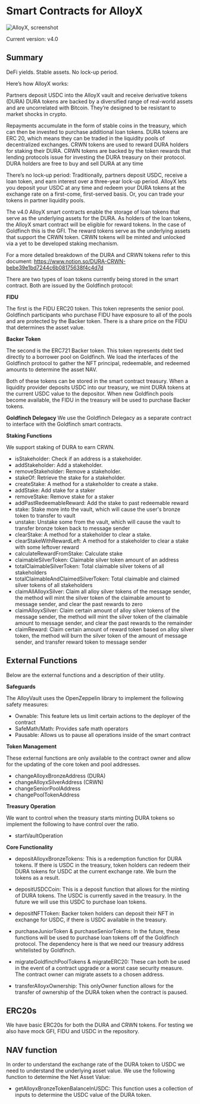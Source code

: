 # Smart Contracts for AlloyX

![AlloyX, screenshot](https://storage.googleapis.com/alloyx_assets/alloyx_frontend.png)

Current version: v4.0

## Summary
DeFi yields. Stable assets. No lock-up period. 

Here’s how AlloyX works: 
 
Partners deposit USDC into the AlloyX vault and receive derivative tokens (DURA)
DURA tokens are backed by a diversified range of real-world assets and are uncorrelated with Bitcoin. They’re designed to be resistant to market shocks in crypto.

Repayments accumulate in the form of stable coins in the treasury, which can then be invested to purchase additional loan tokens.
DURA tokens are ERC 20, which means they can be traded in the liquidity pools of decentralized exchanges.
CRWN tokens are used to reward DURA holders for staking their DURA. CRWN tokens are backed by the token rewards that lending protocols issue for investing the DURA treasury on their protocol. DURA holders are free to buy and sell DURA at any time

There’s no lock-up period: Traditionally, partners deposit USDC, receive a loan token, and earn interest over a three-year lock-up period. AlloyX lets you deposit your USDC at any time and redeem your DURA tokens at the exchange rate on a first-come, first-served basis. Or, you can trade your tokens in partner liquidity pools. 

The v4.0 AlloyX smart contracts enable the storage of loan tokens that serve as the underlying assets for the DURA. As holders of the loan tokens, the AlloyX smart contract will be eligible for reward tokens. In the case of Goldfinch this is the GFI. The reward tokens serve as the underlying assets that support the CRWN token. CRWN tokens will be minted and unlocked via a yet to be developed staking mechanism.

For a more detailed breakdown of the DURA and CRWN tokens refer to this document: https://www.notion.so/DURA-CRWN-bebe39e1bd7244c6b08175638f4c4d7d 

There are two types of loan tokens currently being stored in the smart contract. Both are issued by the Goldfinch protocol: 

**FIDU**

The first is the FIDU ERC20 token. This token represents the senior pool. Goldfinch participants who purchase FIDU have exposure to all of the pools and are protected by the Backer token. There is a share price on the FIDU that determines the asset value.

**Backer Token**

The second is the ERC721 Backer token. This token represents debt tied directly to a borrower pool on Goldfinch. We load the interfaces of the Goldfinch protocol to gather the NFT principal, redeemable, and redeemed amounts to determine the asset NAV.

Both of these tokens can be stored in the smart contract treasury. When a liquidity provider deposits USDC into our treasury, we mint DURA tokens at the current USDC value to the depositor. When new Goldfinch pools become available, the FIDU in the treasury will be used to purchase Backer tokens.

**Goldfinch Delegacy**
We use the Goldfinch Delegacy as a separate contract to interface with the Goldfinch smart contracts. 

**Staking Functions**

We support staking of DURA to earn CRWN.

- isStakeholder:  Check if an address is a stakeholder.
- addStakeholder:  Add a stakeholder.
- removeStakeholder: Remove a stakeholder.
- stakeOf: Retrieve the stake for a stakeholder.
- createStake: A method for a stakeholder to create a stake.
- addStake: Add stake for a staker
- removeStake: Remove stake for a staker
- addPastRedeemableReward: Add the stake to past redeemable reward
- stake: Stake more into the vault, which will cause the user's bronze token to transfer to vault
- unstake:  Unstake some from the vault, which will cause the vault to transfer bronze token back to message sender
- clearStake:  A method for a stakeholder to clear a stake.
- clearStakeWithRewardLeft: A method for a stakeholder to clear a stake with some leftover reward
- calculateRewardFromStake: Calculate stake
- claimableSilverToken: Claimable silver token amount of an address
- totalClaimableSilverToken: Total claimable silver tokens of all stakeholders
- totalClaimableAndClaimedSilverToken: Total claimable and claimed silver tokens of all stakeholders
- claimAllAlloyxSilver: Claim all alloy silver tokens of the message sender, the method will mint the silver token of the claimable amount to message sender, and clear the past rewards to zero
- claimAlloyxSilver:  Claim certain amount of alloy silver tokens of the message sender, the method will mint the silver token of the claimable amount to message sender, and clear the past rewards to the remainder
- claimReward: Claim certain amount of reward token based on alloy silver token, the method will burn the silver token of the amount of message sender, and transfer reward token to message sender

## External Functions
Below are the external functions and a description of their utility. 

**Safeguards**

The AlloyVault uses the OpenZeppelin library to implement the following safety measures:

- Ownable: This feature lets us limit certain actions to the deployer of the contract
- SafeMath/Math: Provides safe math operators
- Pausable: Allows us to pause all operations inside of the smart contract

**Token Management**

These external functions are only available to the contract owner and allow for the updating of the core token and pool addresses.

- changeAlloyxBronzeAddress (DURA)
- changeAlloyxSilverAddress (CRWN)
- changeSeniorPoolAddress
- changePoolTokenAddress

**Treasury Operation**

We want to control when the treasury starts minting DURA tokens so implement the following to have control over the ratio.

- startVaultOperation

**Core Functionality**

- depositAlloyxBronzeTokens: This is a redemption function for DURA tokens. If there is USDC in the treasury, token holders can redeem their DURA tokens for USDC at the current exchange rate. We burn the tokens as a result.

- depositUSDCCoin: This is a deposit function that allows for the minting of DURA tokens. The USDC is currently saved in the treasury. In the future we will use this USDC to purchase loan tokens.

- depositNFTToken: Backer token holders can deposit their NFT in exchange for USDC, if there is USDC available in the treasury.

- purchaseJuniorToken & purchaseSeniorTokens: In the future, these functions will be used to purchase loan tokens off of the Goldfinch protocol. The dependency here is that we need our treasury address whitelisted by Goldfinch.

- migrateGoldfinchPoolTokens & migrateERC20: These can both be used in the event of a contract upgrade or a worst case security measure. The contract owner can migrate assets to a chosen address.

- transferAlloyxOwnership: This onlyOwner function allows for the transfer of ownership of the DURA token when the contract is paused.

## ERC20s
We have basic ERC20s for both the DURA and CRWN tokens. For testing we also have mock GFI, FIDU and USDC in the repository.

## NAV function
In order to understand the exchange rate of the DURA token to USDC we need to understand the underlying asset value. We use the following function to determine the Net Asset Value:

- getAlloyxBronzeTokenBalanceInUSDC: This function uses a collection of inputs to determine the USDC value of the DURA token.